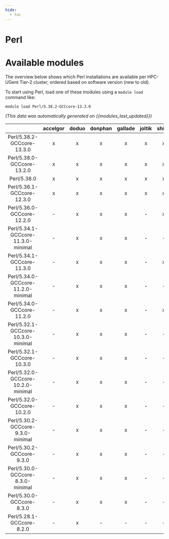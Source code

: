 ```yaml
---
hide:
  - toc
---
```


Perl
====

# Available modules


The overview below shows which Perl installations are available per HPC-UGent Tier-2 cluster, ordered based on software version (new to old).

To start using Perl, load one of these modules using a `module load` command like:

```shell
module load Perl/5.38.2-GCCcore-13.3.0
```

*(This data was automatically generated on {{modules_last_updated}})*  

| |accelgor|doduo|donphan|gallade|joltik|shinx|
| :---: | :---: | :---: | :---: | :---: | :---: | :---: |
|Perl/5.38.2-GCCcore-13.3.0|x|x|x|x|x|x|
|Perl/5.38.0-GCCcore-13.2.0|x|x|x|x|x|x|
|Perl/5.38.0|x|x|x|x|x|x|
|Perl/5.36.1-GCCcore-12.3.0|x|x|x|x|x|x|
|Perl/5.36.0-GCCcore-12.2.0|-|x|x|x|-|x|
|Perl/5.34.1-GCCcore-11.3.0-minimal|-|x|x|x|-|-|
|Perl/5.34.1-GCCcore-11.3.0|-|x|x|x|-|x|
|Perl/5.34.0-GCCcore-11.2.0-minimal|-|x|x|x|-|-|
|Perl/5.34.0-GCCcore-11.2.0|-|x|x|x|-|x|
|Perl/5.32.1-GCCcore-10.3.0-minimal|-|x|x|x|-|-|
|Perl/5.32.1-GCCcore-10.3.0|-|x|x|x|-|-|
|Perl/5.32.0-GCCcore-10.2.0-minimal|-|x|x|x|-|-|
|Perl/5.32.0-GCCcore-10.2.0|-|x|x|x|-|-|
|Perl/5.30.2-GCCcore-9.3.0-minimal|-|x|x|x|-|-|
|Perl/5.30.2-GCCcore-9.3.0|-|x|x|x|-|-|
|Perl/5.30.0-GCCcore-8.3.0-minimal|-|x|x|x|-|-|
|Perl/5.30.0-GCCcore-8.3.0|-|x|x|x|-|-|
|Perl/5.28.1-GCCcore-8.2.0|-|x|-|-|-|-|
